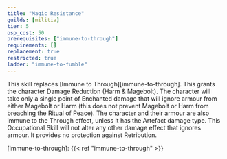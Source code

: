 ```yaml
---
title: "Magic Resistance"
guilds: [militia]
tier: 5
osp_cost: 50
prerequisites: ["immune-to-through"]
requirements: []
replacement: true
restricted: true
ladder: "immune-to-fumble"
---
```

This skill replaces [Immune to Through][immune-to-through]. This grants the character Damage Reduction (Harm & Magebolt). The character will take only a single point of Enchanted damage that will ignore armour from either Magebolt or Harm (this does not prevent Magebolt or Harm from breaching the Ritual of Peace). The character and their armour are also immune to the Through effect, unless it has the Artefact damage type. This Occupational Skill will not alter any other damage effect that ignores armour. It provides no protection against Retribution.

[immune-to-through]: {{< ref "immune-to-through" >}}
